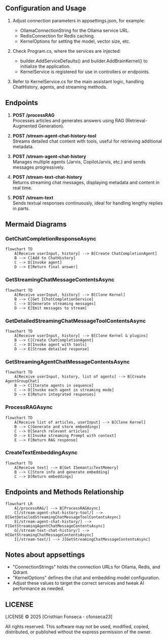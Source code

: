 ## Configuration and Usage
1. Adjust connection parameters in appsettings.json, for example:
   - OllamaConnectionString for the Ollama service URL.
   - RedisConnection for Redis caching.
   - KernelOptions for setting the model, vector size, etc.

2. Check Program.cs, where the services are injected:
   - builder.AddServiceDefaults() and builder.AddBrainKernel() to initialize the application.
   - KernelService is registered for use in controllers or endpoints.

3. Refer to KernelService.cs for the main assistant logic, handling ChatHistory, agents, and streaming methods.

## Endpoints
1. **POST /processRAG**  
   Processes articles and generates answers using RAG (Retrieval-Augmented Generation).

2. **POST /stream-agent-chat-history-tool**  
   Streams detailed chat content with tools, useful for retrieving additional metadata.

3. **POST /stream-agent-chat-history**  
   Manages multiple agents (Jarvis, CopilotJarvis, etc.) and sends messages progressively.

4. **POST /stream-text-chat-history**  
   Returns streaming chat messages, displaying metadata and content in real time.

5. **POST /stream-text**  
   Sends textual responses continuously, ideal for handling lengthy replies in parts.

## Mermaid Diagrams

### GetChatCompletionResponseAsync
```mermaid
flowchart TD
    A[Receive userInput, history] --> B[Create ChatCompletionAgent]
    B --> C[Add to ChatHistory]
    C --> D[Invoke agent]
    D --> E[Return final answer]
```

### GetStreamingChatMessageContentsAsync
```mermaid
flowchart TD
    A[Receive userInput, history] --> B[Clone Kernel]
    B --> C[Get IChatCompletionService]
    C --> D[Generate streaming messages]
    D --> E[Emit messages to stream]
```

### GetDetailedStreamingChatMessageToolContentsAsync
```mermaid
flowchart TD
    A[Receive userInput, history] --> B[Clone Kernel & plugins]
    B --> C[Create ChatCompletionAgent]
    C --> D[Invoke agent with tools]
    D --> E[Stream detailed response]
```

### GetStreamingAgentChatMessageContentsAsync
```mermaid
flowchart TD
    A[Receive userInput, history, list of agents] --> B[Create AgentGroupChat]
    B --> C[Iterate agents in sequence]
    C --> D[Invoke each agent in streaming mode]
    D --> E[Return integrated responses]
```

### ProcessRAGAsync
```mermaid
flowchart TD
    A[Receive list of articles, userInput] --> B[Clone Kernel]
    B --> C[Generate and store embeddings]
    C --> D[Search relevant articles]
    D --> E[Invoke streaming Prompt with context]
    E --> F[Return RAG response]
```

### CreateTextEmbeddingAsync
```mermaid
flowchart TD
    A[Receive text] --> B[Get ISemanticTextMemory]
    B --> C[Store info and generate embedding]
    C --> D[Return embeddings]
```

## Endpoints and Methods Relationship
```mermaid
flowchart LR
    A[/processRAG/] --> B[ProcessRAGAsync]
    C[/stream-agent-chat-history-tool/] --> D[GetDetailedStreamingChatMessageToolContentsAsync]
    E[/stream-agent-chat-history/] --> F[GetStreamingAgentChatMessageContentsAsync]
    G[/stream-text-chat-history/] --> H[GetStreamingChatMessageContentsAsync]
    I[/stream-text/] --> J[GetStreamingChatMessageContentsAsync]
```

## Notes about appsettings
- "ConnectionStrings" holds the connection URLs for Ollama, Redis, and Qdrant.
- "KernelOptions" defines the chat and embedding model configuration.
- Adjust these values to target the correct services and tweak AI performance as needed.

## LICENSE

LICENSE
© 2025 [Cristhian Fonseca - cfonseca23]

All rights reserved. This software may not be used, modified, copied, distributed, or published without the express permission of the owner.